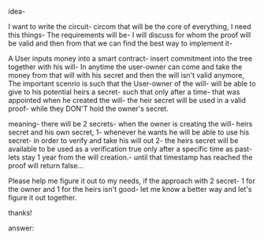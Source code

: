 idea-

I want to write the circuit- circom that will be the core of everything, I need this things-
The requirements will be-
I will discuss for whom the proof will be valid and then from that we can find the best way to implement it-

A User inputs money into a smart contract- insert commitment into the tree together with his will-
In anytime the user-owner can come and take the money from that will with his secret and then the will isn't valid anymore,
The important scenrio is such that the User-owner of the will- will be able to give to his potential heirs a secret- such that only after a time- that was appointed when he created the will- the heir secret will be used in a valid proof- while they DON'T hold the owner's secret.

meaning-
there will be 2 secrets- when the owner is creating the will- heirs secret and his own secret,
1- whenever he wants he will be able to use his secret- in order to verify and take his will out
2- the heirs secret will be available to be used as a verification true only after a specific time as past- lets stay 1 year from the will creation.- until that timestamp has reached the proof will return false...

Please help me figure it out to my needs, if the approach with 2 secret- 1 for the owner and 1 for the heirs isn't good- let me know a better way and let's figure it out together.

thanks!




answer: 

